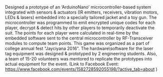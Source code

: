 Designed a prototype of an ‘ArduinoNano’ microcontroller-based system integrated with sensors & actuators (IR emitters, receivers, vibration motors, LEDs & lasers) embedded into a specially tailored jacket and a toy gun. The microcontroller was programmed to emit encrypted unique codes for each player, decrypt & detect hits by other players to temporarily deactivate the suit. The points for each player were calculated in real-time by the embedded software sent to the central microcontroller by RF-Transceiver modules to compute team points. This game was organized as a part of college annual fest "Jayciyana 2016". The hardware\software for the laser tag equipment was designed & prototyped by 2 engineering students. Also, a  team of 15-20 volunteers was mentored to replicate the prototypes into actual equipment for the event. (Link to Facebook Event: https://www.facebook.com/events/1582728592055198/?active_tab=about ) 
